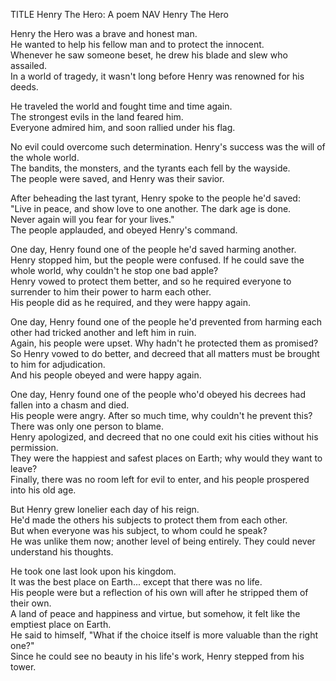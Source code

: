 TITLE Henry The Hero: A poem
NAV Henry The Hero

Henry the Hero was a brave and honest man.  
He wanted to help his fellow man and to protect the innocent.  
Whenever he saw someone beset, he drew his blade and slew who assailed.  
In a world of tragedy, it wasn't long before Henry was renowned for his deeds.

He traveled the world and fought time and time again.  
The strongest evils in the land feared him.  
Everyone admired him, and soon rallied under his flag.

No evil could overcome such determination. Henry's success was the will of the whole world.  
The bandits, the monsters, and the tyrants each fell by the wayside.  
The people were saved, and Henry was their savior.

After beheading the last tyrant, Henry spoke to the people he'd saved:  
"Live in peace, and show love to one another. The dark age is done.  
Never again will you fear for your lives."  
The people applauded, and obeyed Henry's command.

One day, Henry found one of the people he'd saved harming another.  
Henry stopped him, but the people were confused. If he could save the whole world, why couldn't he stop one bad apple?  
Henry vowed to protect them better, and so he required everyone to surrender to him their power to harm each other.  
His people did as he required, and they were happy again.

One day, Henry found one of the people he'd prevented from harming each other had tricked another and left him in ruin.  
Again, his people were upset. Why hadn't he protected them as promised?  
So Henry vowed to do better, and decreed that all matters must be brought to him for adjudication.  
And his people obeyed and were happy again.

One day, Henry found one of the people who'd obeyed his decrees had fallen into a chasm and died.  
His people were angry. After so much time, why couldn't he prevent this? There was only one person to blame.  
Henry apologized, and decreed that no one could exit his cities without his permission.  
They were the happiest and safest places on Earth; why would they want to leave?  
Finally, there was no room left for evil to enter, and his people prospered into his old age.

But Henry grew lonelier each day of his reign.  
He'd made the others his subjects to protect them from each other.  
But when everyone was his subject, to whom could he speak?  
He was unlike them now; another level of being entirely. They could never understand his thoughts.

He took one last look upon his kingdom.  
It was the best place on Earth... except that there was no life.  
His people were but a reflection of his own will after he stripped them of their own.  
A land of peace and happiness and virtue, but somehow, it felt like the emptiest place on Earth.  
He said to himself, "What if the choice itself is more valuable than the right one?"  
Since he could see no beauty in his life's work, Henry stepped from his tower.
